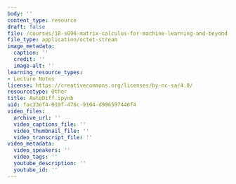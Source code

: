 ```yaml
---
body: ''
content_type: resource
draft: false
file: /courses/18-s096-matrix-calculus-for-machine-learning-and-beyond-january-iap-2023/autodiff.ipynb
file_type: application/octet-stream
image_metadata:
  caption: ''
  credit: ''
  image-alt: ''
learning_resource_types:
- Lecture Notes
license: https://creativecommons.org/licenses/by-nc-sa/4.0/
resourcetype: Other
title: AutoDiff.ipynb
uid: fac33ef4-019f-476c-9104-d996597440f4
video_files:
  archive_url: ''
  video_captions_file: ''
  video_thumbnail_file: ''
  video_transcript_file: ''
video_metadata:
  video_speakers: ''
  video_tags: ''
  youtube_description: ''
  youtube_id: ''
---
```

